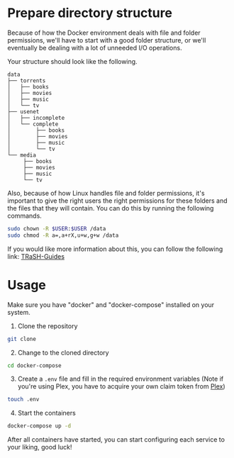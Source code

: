 # Prepare directory structure
Because of how the Docker environment deals with file and folder permissions, we'll have to start with a good folder structure, or we'll eventually be dealing with a lot of unneeded I/O operations.

Your structure should look like the following.

```
data
├── torrents
│   ├── books
│   ├── movies
│   ├── music
│   └── tv
├── usenet
│   ├── incomplete
│   └── complete
│        ├── books
│        ├── movies
│        ├── music
│        └── tv
└── media
     ├── books
     ├── movies
     ├── music
     └── tv
```
Also, because of how Linux handles file and folder permissions, it's important to give the right users the right permissions for these folders and the files that they will contain. You can do this by running the following commands.

```bash
sudo chown -R $USER:$USER /data
sudo chmod -R a=,a+rX,u+w,g+w /data
```

If you would like more information about this, you can follow the following link: [TRaSH-Guides](https://trash-guides.info/Hardlinks/How-to-setup-for/Docker/)

# Usage
Make sure you have "docker" and "docker-compose" installed on your system.

1. Clone the repository
```bash
git clone
```

2. Change to the cloned directory
```bash
cd docker-compose
```

3. Create a `.env` file and fill in the required environment variables
(Note if you're using Plex, you have to acquire your own claim token from [Plex](https://www.plex.tv/claim/))
```bash
touch .env
```

4. Start the containers
```bash
docker-compose up -d
```

After all containers have started, you can start configuring each service to your liking, good luck!